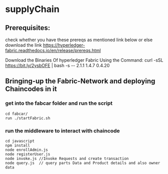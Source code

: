 # supplyChain
## Prerequisites:
check whether you have these prereqs as mentioned link below or else download the link
https://hyperledger-fabric.readthedocs.io/en/release/prereqs.html

Download the Binaries Of hyperledger Fabric Using the Command:
curl -sSL https://bit.ly/2ysbOFE | bash -s -- 2.1.1 1.4.7 0.4.20

## Bringing-up the Fabric-Network and deploying Chaincodes in it

### get into the fabcar folder and run the script
```
cd fabcar/
run ./startFabric.sh
```
### run the middleware to interact with chaincode
```
cd javascript
npm install
node enrollAdmin.js
node registerUser.js
node invoke.js //Invoke Requests and create transaction 
node query.js  // query parts Data and Product details and also owner data 
```




